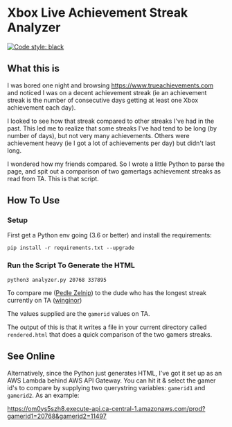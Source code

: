 # Xbox Live Achievement Streak Analyzer

<a href="https://github.com/ambv/black"><img alt="Code style: black" src="https://img.shields.io/badge/code%20style-black-000000.svg"></a>

## What this is

I was bored one night and browsing <https://www.trueachievements.com> and noticed I was on
a decent achievement streak (ie an achievement streak is the number of consecutive days
getting at least one Xbox achievement each day).

I looked to see how that streak compared to other streaks I've had in the past.  This led
me to realize that some streaks I've had tend to be long (by number of days), but not very
many achievements.  Others were achievement heavy (ie I got a lot of achievements per day)
but didn't last long.

I wondered how my friends compared.  So I wrote a little Python to parse the page, and spit
out a comparison of two gamertags achievement streaks as read from TA.  This is that script.

## How To Use

### Setup

First get a Python env going (3.6 or better) and install the requirements:

```shell
pip install -r requirements.txt --upgrade
```

### Run the Script To Generate the HTML

```shell
python3 analyzer.py 20768 337895
```

To compare me ([Pedle
Zelnip](https://www.trueachievements.com/gamer/Pedle+Zelnip)) to the dude who
has the longest streak currently on TA
([winginor](https://www.trueachievements.com/winstreaks.aspx?gamerid=337895))

The values supplied are the `gamerid` values on TA.

The output of this is that it writes a file in your current directory called
`rendered.html` that does a quick comparison of the two gamers streaks.

## See Online

Alternatively, since the Python just generates HTML, I've got it set up as an AWS Lambda behind AWS API Gateway.  You can hit it & select the gamer id's to compare by supplying two querystring variables: `gamerid1` and `gamerid2`.  As an example:

<https://om0ys5szh8.execute-api.ca-central-1.amazonaws.com/prod?gamerid1=20768&gamerid2=11497>

